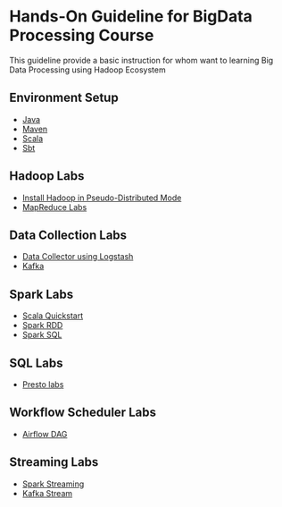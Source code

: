# Hands-On Guideline for BigData Processing Course 

This guideline provide a basic instruction for whom want to learning Big Data Processing using Hadoop Ecosystem

## Environment Setup

- [Java](/installation/java.md)
- [Maven](/installation/maven.md)
- [Scala](/installation/scala.md)
- [Sbt](/installation/sbt.md)

## Hadoop Labs

- [Install Hadoop in Pseudo-Distributed Mode](/hands-on/hadoop.md)
- [MapReduce Labs](https://github.com/vinhdangphuc/hands-on/tree/master/labs-mapreduced)

## Data Collection Labs

- [Data Collector using Logstash](/hands-on/logstash.md)
- [Kafka](/hands-on/kafka.md)

## Spark Labs

- [Scala Quickstart](/hands-on/scala.md)
- [Spark RDD](/hands-on/spark/hands-on-01/README.md)
- [Spark SQL](/hands-on/spark/hands-on-02/README.md)

## SQL Labs

- [Presto labs](/hands-on/presto/presto-labs.md)

## Workflow Scheduler Labs

- [Airflow DAG]()

## Streaming Labs

- [Spark Streaming]()
- [Kafka Stream]()
